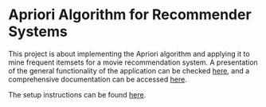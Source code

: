 # Apriori Algorithm for Recommender Systems

This project is about implementing the Apriori algorithm and applying it to mine frequent itemsets for a movie recommendation system.
A presentation of the general functionality of the application can be checked [here](https://github.com/TunsAdrian/Apriori-Algorithm-for-Recommender-Systems/blob/main/documentation/Presentation.pdf), and a comprehensive documentation can be accessed [here](https://github.com/TunsAdrian/Apriori-Algorithm-for-Recommender-Systems/blob/main/documentation/Presentation.pdf).

The setup instructions can be found [here](https://github.com/TunsAdrian/Apriori-Algorithm-for-Recommender-Systems/blob/main/documentation/setup_instructions.md).
